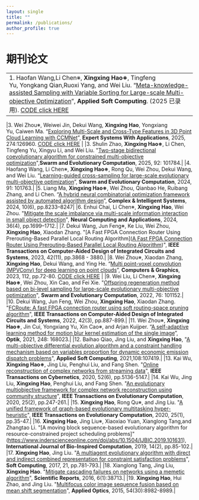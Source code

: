 ```yaml
---
layout: single
title: ""
permalink: /publications/
author_profile: true
---
```

期刊论文
===

| |
| :---- |
|1. Haofan Wang,Li Chen※, **Xingxing Hao※**, Tingfeng Yu, Yongkang Qian,Ruoxi Yang, and Wei Liu. “[Meta-knowledge-assisted Sampling with Variable Sorting for Large-scale Multi-objective Optimization]( )”, **Applied Soft Computing**. (2025 已录用). [CODE click HERE]( ) |

|3. Wei Zhou※, Weiwei Jin, Dekui Wang, **Xingxing Hao**, Yongxiang Yu, Caiwen Ma. “[Exploring Multi-Scale and Cross-Type Features in 3D Point Cloud Learning with CCMNet](https://www.sciencedirect.com/science/article/pii/S0957417425005822)”, **Expert Systems With Applications**, 2025, 274:126960. [CODE click HERE]( ) |
|3. Shulin Zhao, **Xingxing Hao※**, Li Chen, Tingfeng Yu, Xingyu Li, and Wei Liu. "[Two-stage bidirectional coevolutionary algorithm for constrained multi-objective optimization](https://www.sciencedirect.com/science/article/pii/S2210650224003225)",**Swarm and Evolutionary Computation**, 2025, 92: 101784.|
|4. Haofang Wang, Li Chen※, **Xingxing Hao※**, Rong Qu, Wei Zhou, Dekui Wang, and Wei Liu. “[Learning-guided cross-sampling for large-scale evolutionary multi-objective optimization](https://www.sciencedirect.com/science/article/pii/S2210650224003018 )”, **Swarm and Evolutionary Computation**, 2024, 91: 101763.|
|5. Liang Ma, **Xingxing Hao※**, Wei Zhou, Qianbao He, Ruibang Zhang, and Li Chen. “[A hybrid neural combinatorial optimization framework assisted by automated algorithm design](https://link.springer.com/article/10.1007/s40747-024-01600-2)”, **Complex & Intelligent Systems**, 2024, 10(6), pp.8233–8247|
|6. Enhui Chai, Li Chen※, **Xingxing Hao**, Wei Zhou. "[Mitigate the scale imbalance via multi-scale information interaction in small object detection](https://link.springer.com/article/10.1007/s00521-023-09122-7)", **Neural Computing and Applications**, 2024, 36(4), pp.1699–1712.|
|7. Dekui Wang, Jun Feng※, Ke Liu, Wei Zhou, **Xingxing Hao**, Xiaodan Zhang. "[A Fast FPGA Connection Router Using Prerouting-Based Parallel Local Routing Algorithm]([A Fast FPGA Connection Router Using Prerouting-Based Parallel Local Routing Algorithm](https://ieeexplore.ieee.org/abstract/document/10122622))", **IEEE Transactions on Computer-Aided Design of Integrated Circuits and Systems**, 2023, 42(11), pp.3868 - 3880.|
|8. Wei Zhou※, Xiaodan Zhang, **Xingxing Hao**, Dekui Wang, and Ying He. “[Multi point-voxel convolution (MPVConv) for deep learning on point clouds]( https://www.sciencedirect.com/science/article/pii/S0097849323000377)”, **Computers & Graphics**, 2023, 112, pp.72-80. [CODE click HERE]( ) |
|9. Wei Liu, Li Chen※, **Xingxing Hao※**, Wei Zhou, Xin Cao, and Fei Xie. "[Offspring regeneration method based on bi-level sampling for large-scale evolutionary multi-objective optimization](https://www.sciencedirect.com/science/article/pii/S2210650222001201)", **Swarm and Evolutionary Computation**, 2022, 76: 101152.|
|10. Dekui Wang, Jun Feng, Wei Zhou, **Xingxing Hao**, Xiaodan Zhang. "[FCRoute: A fast FPGA connection router using soft routing-space pruning algorithm](https://ieeexplore.ieee.org/abstract/document/9816052)", **IEEE Transactions on Computer-Aided Design of Integrated Circuits and Systems**, 2022, 42(3), pp.887-899.|
|11. Wei Zhou※, **Xingxing Hao※**, Jin Cui, Yongxiang Yu, Xin Cao※, and Arjan Kuijper. “[A self-adaptive learning method for motion blur kernel estimation of the single image](https://www.sciencedirect.com/science/article/pii/S0030402621015849)”, **Optik**, 2021, 248: 168023.|
|12. Baihao Qiao, Jing Liu, and **Xingxing Hao**, "[A multi-objective differential evolution algorithm and a constraint handling mechanism based on variables proportion for dynamic economic emission dispatch problems](https://www.sciencedirect.com/science/article/pii/S1568494621003422)", **Applied Soft Computing**, 2021,108:107419.|
|13. Kai Wu, **Xingxing Hao※**, Jing Liu, Penghui Liu, and Fang Shen. "[Online reconstruction of complex networks from streaming data](https://ieeexplore.ieee.org/abstract/document/9248610)", **IEEE Transactions on Cybernetics**, 2020, 52(6), pp.5136-5147.|
|14. Kai Wu, Jing Liu, **Xingxing Hao**, Penghui Liu, and Fang Shen. "[An evolutionary multiobjective framework for complex network reconstruction using community structure](https://ieeexplore.ieee.org/abstract/document/9180296)", **IEEE Transactions on Evolutionary Computation**, 2020, 25(2), pp.247-261.|
|15. **Xingxing Hao**, Rong Qu※, and Jing Liu. "[A unified framework of graph-based evolutionary multitasking hyper-heuristic](https://ieeexplore.ieee.org/abstract/document/9084121)", **IEEE Transactions on Evolutionary Computation**, 2020, 25(1), pp.35-47.|
|16. **Xingxing Hao**, Jing Liu※, Xiaoxiao Yuan, Xianglong Tang,and  Zhangtao Li. "[A moving block sequence-based evolutionary algorithm for resource-constrained project scheduling problems]"(https://www.inderscienceonline.com/doi/abs/10.1504/IJBIC.2019.101631), **International Journal of Bio-Inspired Computation**, 2019, 14(2), pp.85-102.|
|17. **Xingxing Hao**, Jing Liu. "[A multiagent evolutionary algorithm with direct and indirect combined representation for constraint satisfaction problems](https://link.springer.com/article/10.1007/s00500-015-1815-1)", **Soft Computing**, 2017, 21, pp.781-793.|
|18. Xianglong Tang, Jing Liu, **Xingxing Hao**. "[Mitigate cascading failures on networks using a memetic algorithm]()", **Scientific Reports**, 2016, 6(1):38713.|
|19. **Xingxing Hao**, Hui Zhao, and Jing Liu. "[Multifocus color image sequence fusion based on mean shift segmentation](https://opg.optica.org/ao/abstract.cfm?uri=ao-54-30-8982)", **Applied Optics**, 2015, 54(30):8982-8989.|


















































